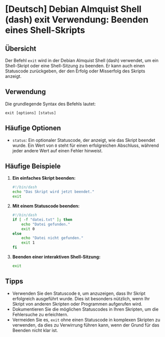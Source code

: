 # [Deutsch] Debian Almquist Shell (dash) exit Verwendung: Beenden eines Shell-Skripts

## Übersicht
Der Befehl `exit` wird in der Debian Almquist Shell (dash) verwendet, um ein Shell-Skript oder eine Shell-Sitzung zu beenden. Er kann auch einen Statuscode zurückgeben, der den Erfolg oder Misserfolg des Skripts anzeigt.

## Verwendung
Die grundlegende Syntax des Befehls lautet:

```
exit [options] [status]
```

## Häufige Optionen
- `status`: Ein optionaler Statuscode, der anzeigt, wie das Skript beendet wurde. Ein Wert von `0` steht für einen erfolgreichen Abschluss, während jeder andere Wert auf einen Fehler hinweist.

## Häufige Beispiele

1. **Ein einfaches Skript beenden:**
   ```sh
   #!/bin/dash
   echo "Das Skript wird jetzt beendet."
   exit
   ```

2. **Mit einem Statuscode beenden:**
   ```sh
   #!/bin/dash
   if [ -f "datei.txt" ]; then
       echo "Datei gefunden."
       exit 0
   else
       echo "Datei nicht gefunden."
       exit 1
   fi
   ```

3. **Beenden einer interaktiven Shell-Sitzung:**
   ```sh
   exit
   ```

## Tipps
- Verwenden Sie den Statuscode `0`, um anzuzeigen, dass Ihr Skript erfolgreich ausgeführt wurde. Dies ist besonders nützlich, wenn Ihr Skript von anderen Skripten oder Programmen aufgerufen wird.
- Dokumentieren Sie die möglichen Statuscodes in Ihren Skripten, um die Fehlersuche zu erleichtern.
- Vermeiden Sie es, `exit` ohne einen Statuscode in komplexen Skripten zu verwenden, da dies zu Verwirrung führen kann, wenn der Grund für das Beenden nicht klar ist.